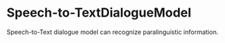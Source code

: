 # Speech-to-TextDialogueModel
Speech-to-Text dialogue model can recognize paralinguistic information. 
